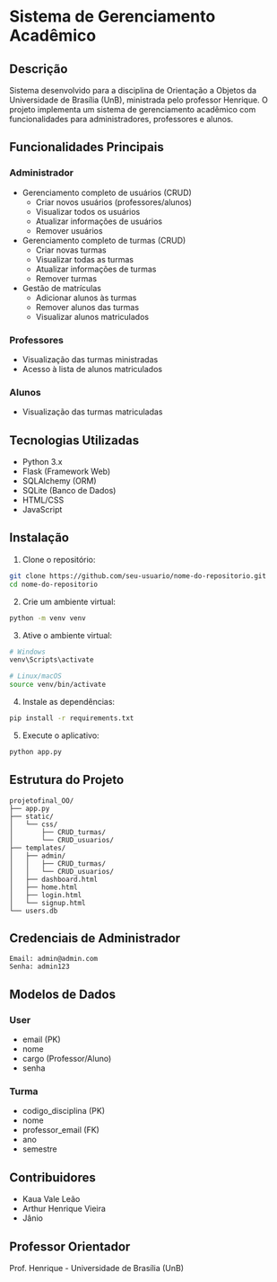 # Sistema de Gerenciamento Acadêmico

## Descrição
Sistema desenvolvido para a disciplina de Orientação a Objetos da Universidade de Brasília (UnB), ministrada pelo professor Henrique. O projeto implementa um sistema de gerenciamento acadêmico com funcionalidades para administradores, professores e alunos.

## Funcionalidades Principais

### Administrador
- Gerenciamento completo de usuários (CRUD)
  - Criar novos usuários (professores/alunos)
  - Visualizar todos os usuários
  - Atualizar informações de usuários
  - Remover usuários
- Gerenciamento completo de turmas (CRUD)
  - Criar novas turmas
  - Visualizar todas as turmas
  - Atualizar informações de turmas
  - Remover turmas
- Gestão de matrículas
  - Adicionar alunos às turmas
  - Remover alunos das turmas
  - Visualizar alunos matriculados

### Professores
- Visualização das turmas ministradas
- Acesso à lista de alunos matriculados

### Alunos
- Visualização das turmas matriculadas

## Tecnologias Utilizadas
- Python 3.x
- Flask (Framework Web)
- SQLAlchemy (ORM)
- SQLite (Banco de Dados)
- HTML/CSS
- JavaScript

## Instalação

1. Clone o repositório:
```bash
git clone https://github.com/seu-usuario/nome-do-repositorio.git
cd nome-do-repositorio
```

2. Crie um ambiente virtual:
```bash
python -m venv venv
```

3. Ative o ambiente virtual:
```bash
# Windows
venv\Scripts\activate

# Linux/macOS
source venv/bin/activate
```

4. Instale as dependências:
```bash
pip install -r requirements.txt
```

5. Execute o aplicativo:
```bash
python app.py
```

## Estrutura do Projeto
```
projetofinal_OO/
├── app.py
├── static/
│   └── css/
│       ├── CRUD_turmas/
│       └── CRUD_usuarios/
├── templates/
│   ├── admin/
│   │   ├── CRUD_turmas/
│   │   └── CRUD_usuarios/
│   ├── dashboard.html
│   ├── home.html
│   ├── login.html
│   └── signup.html
└── users.db
```

## Credenciais de Administrador
```
Email: admin@admin.com
Senha: admin123
```

## Modelos de Dados

### User
- email (PK)
- nome
- cargo (Professor/Aluno)
- senha

### Turma
- codigo_disciplina (PK)
- nome
- professor_email (FK)
- ano
- semestre

## Contribuidores
- Kaua Vale Leão
- Arthur Henrique Vieira
- Jânio

## Professor Orientador
Prof. Henrique - Universidade de Brasília (UnB)

